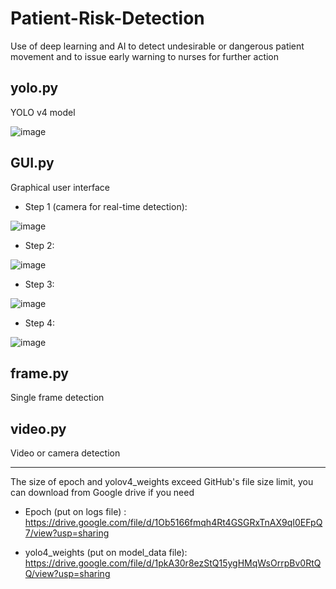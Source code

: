 # Patient-Risk-Detection

Use of deep learning and AI to detect undesirable or dangerous patient movement and to issue early warning to nurses for further action

## yolo.py
YOLO v4 model

![image](https://drive.google.com/uc?export=view&id=1-E-cQp7s2nT2VjQAicZN5zG5xyVg7Ohn)

## GUI.py
Graphical user interface

- Step 1 (camera for real-time detection):  

![image](https://drive.google.com/uc?export=view&id=1PIkxn3P2ACbluRc_hDRv23FdVKwd_B0U)

- Step 2:  

![image](https://drive.google.com/uc?export=view&id=1RU38pEOBOC5LfxN2izjA_-f5TCHaBsYe)

- Step 3:  

![image](https://drive.google.com/uc?export=view&id=1olR0Q9TxZrJT8IeqFlMls_2jgDujWfZu)

- Step 4:  

![image](https://drive.google.com/uc?export=view&id=10D_VGNdLdAWjOUTCpzcb8y1eZHCQw6yP)

## frame.py
Single frame detection

## video.py
Video or camera detection


------------
The size of epoch and yolov4_weights exceed GitHub's file size limit, you can download from Google drive if you need
- Epoch (put on logs file) : https://drive.google.com/file/d/1Ob5166fmqh4Rt4GSGRxTnAX9qI0EFpQ7/view?usp=sharing

- yolo4_weights  (put on model_data file): https://drive.google.com/file/d/1pkA30r8ezStQ15ygHMqWsOrrpBv0RtQQ/view?usp=sharing
